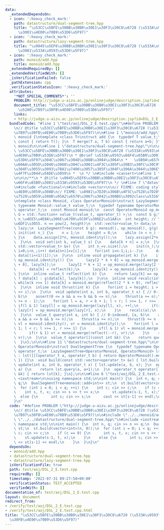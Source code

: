 ```yaml
---
data:
  _extendedDependsOn:
  - icon: ':heavy_check_mark:'
    path: datastructure/dual-segment-tree.hpp
    title: "\u53CC\u5BFE\u30BB\u30B0\u30E1\u30F3\u30C8\u6728 (\u533A\u9593\u66F4\u65B0\
      \u3001\u4E00\u70B9\u53D6\u5F97)"
  - icon: ':heavy_check_mark:'
    path: datastructure/lazy-segment-tree.hpp
    title: "\u9045\u5EF6\u30BB\u30B0\u30E1\u30F3\u30C8\u6728 (\u533A\u9593\u66F4\u65B0\
      \u3001\u533A\u9593\u53D6\u5F97)"
  - icon: ':heavy_check_mark:'
    path: monoid/add.hpp
    title: monoid/add.hpp
  _extendedRequiredBy: []
  _extendedVerifiedWith: []
  _isVerificationFailed: false
  _pathExtension: cpp
  _verificationStatusIcon: ':heavy_check_mark:'
  attributes:
    '*NOT_SPECIAL_COMMENTS*': ''
    PROBLEM: http://judge.u-aizu.ac.jp/onlinejudge/description.jsp?id=DSL_2_E
    document_title: "\u53CC\u5BFE\u30BB\u30B0\u30E1\u30F3\u30C8\u6728 (\u533A\u9593\
      \u52A0\u7B97\u30FB\u4E00\u70B9\u53D6\u5F97)"
    links:
    - http://judge.u-aizu.ac.jp/onlinejudge/description.jsp?id=DSL_2_E
  bundledCode: "#line 1 \"test/aoj/DSL_2_E.test.cpp\"\n#define PROBLEM \"http://judge.u-aizu.ac.jp/onlinejudge/description.jsp?id=DSL_2_E\"\
    \n// @title \u53CC\u5BFE\u30BB\u30B0\u30E1\u30F3\u30C8\u6728 (\u533A\u9593\u52A0\
    \u7B97\u30FB\u4E00\u70B9\u53D6\u5F97)\n\n#line 1 \"monoid/add.hpp\"\n\n\n\nnamespace\
    \ monoid {\ntemplate <class T>\nstruct add {\n  typedef T value_t;\n  T identity()\
    \ const { return T(); }\n  T merge(T a, T b) const { return a+b; }\n};\n} // namespace\
    \ monoid\n\n\n#line 1 \"datastructure/dual-segment-tree.hpp\"\n\n\n/**\n * @title\
    \ \u53CC\u5BFE\u30BB\u30B0\u30E1\u30F3\u30C8\u6728 (\u533A\u9593\u66F4\u65B0\u3001\
    \u4E00\u70B9\u53D6\u5F97)\n * @brief \u533A\u9593\u66F4\u65B0\u3001\u4E00\u70B9\
    \u53D6\u5F97\u304C\u3067\u304D\u308B\u3084\u3064\n *   \u5B9A\u6570\u500D\u306F\
    \u60AA\u305D\u3046\u3060\u304C\u3001\u4F3C\u305F\u30B3\u30FC\u30C9\u3092\u305F\
    \u304F\u3055\u3093\u7BA1\u7406\u3057\u305F\u304F\u306A\u3044\u306E\u3067LazySegmentTree\u3092\
    \u4F7F\u3044\u56DE\u3059\n *  \n */ \n#include <cassert>\n#line 1 \"datastructure/lazy-segment-tree.hpp\"\
    \n\n\n/**\n * @title \u9045\u5EF6\u30BB\u30B0\u30E1\u30F3\u30C8\u6728 (\u533A\u9593\
    \u66F4\u65B0\u3001\u533A\u9593\u53D6\u5F97)\n */ \n#line 7 \"datastructure/lazy-segment-tree.hpp\"\
    \n#include <functional>\n#include <vector>\n\n// FIXME: coding style\u3092\u7D71\
    \u4E00\u3059\u308B\n// FIXME: \u8981\u7D20\u306B\u4F5C\u7528\u7D20\u3092\u9069\
    \u7528\u3059\u308B\u95A2\u6570\u3067\u3042\u308BG\u3092class\u5316\u3059\u308B\
    \ntemplate <class Monoid, class OperatorMonoid>\nstruct LazySegmentTree {\n  typedef\
    \ typename Monoid::value_t value_t;\n  typedef typename OperatorMonoid::value_t\
    \ operator_t;\n  const Monoid monoid;\n  const OperatorMonoid op_monoid;\n  using\
    \ G = std::function< value_t(value_t, operator_t) >;\n  const G g;\n  int n; //\
    \ n_\u4EE5\u4E0A\u306E\u6700\u5C0F\u306E2\u51AA\n  int height; // \u6728\u306E\
    \u6DF1\u3055. n == pow(2, height)\n  std::vector<value_t> data;\n  std::vector<operator_t>\
    \ lazy;\n  LazySegmentTree(const G g): monoid(), op_monoid(), g(g) {}\n\n  void\
    \ init(int n_) {\n    n = 1;\n    height = 0;\n    while (n < n_) { n *= 2; ++height;\
    \ }\n    data.assign(2*n, monoid.identity());\n    lazy.assign(2*n, op_monoid.identity());\n\
    \  }\n\n  void set(int k, value_t x) {\n    data[k + n] = x;\n  }\n\n  void build(const\
    \ std::vector<value_t> &v) {\n    int n_=v.size();\n    init(n_);\n    for(int\
    \ i=0;i<n_;i++) data[n+i]=v[i];\n    for(int i=n-1;i;i--)\n      data[i] = monoid.merge(data[(i<<1)|0],\
    \ data[(i<<1)|1]);\n  }\n\n  inline void propagate(int k) {\n    if(lazy[k] !=\
    \ op_monoid.identity()) {\n      lazy[2 * k + 0] = op_monoid.merge(lazy[2 * k\
    \ + 0], lazy[k]);\n      lazy[2 * k + 1] = op_monoid.merge(lazy[2 * k + 1], lazy[k]);\n\
    \      data[k] = reflect(k);\n      lazy[k] = op_monoid.identity();\n    }\n \
    \ }\n\n  inline value_t reflect(int k) {\n    return lazy[k] == op_monoid.identity()\
    \ ? data[k] : g(data[k], lazy[k]);\n  }\n\n  inline void recalc(int k) {\n   \
    \ while(k >>= 1) data[k] = monoid.merge(reflect(2 * k + 0), reflect(2 * k + 1));\n\
    \  }\n\n  inline void thrust(int k) {\n    for(int i = height; i > 0; i--) propagate(k\
    \ >> i);\n  }\n\n  void update(int a, int b, operator_t x) { // 0-indexed, [a,\
    \ b)\n    assert(0 <= a && a <= b && b <= n);\n    thrust(a += n);\n    thrust(b\
    \ += n - 1);\n    for(int l = a, r = b + 1; l < r; l >>= 1, r >>= 1) {\n     \
    \ if(l & 1) lazy[l] = op_monoid.merge(lazy[l], x), ++l;\n      if(r & 1) --r,\
    \ lazy[r] = op_monoid.merge(lazy[r], x);\n    }\n    recalc(a);\n    recalc(b);\n\
    \  }\n\n  value_t query(int a, int b) { // 0-indexed, [a, b)\n    assert(0 <=\
    \ a && a <= b && b <= n);\n    thrust(a += n);\n    thrust(b += n - 1);\n    value_t\
    \ vl = monoid.identity(), vr = monoid.identity();\n    for(int l = a, r = b +\
    \ 1; l < r; l >>= 1, r >>= 1) {\n      if(l & 1) vl = monoid.merge(vl, reflect(l++));\n\
    \      if(r & 1) vr = monoid.merge(reflect(--r), vr);\n    }\n    return monoid.merge(vl,\
    \ vr);\n  }\n\n  value_t operator[](const int &k) {\n    return query(k, k + 1);\n\
    \  }\n};\n\n\n#line 11 \"datastructure/dual-segment-tree.hpp\"\n\ntemplate <class\
    \ OperatorMonoid>\nstruct DualSegmentTree {\n  typedef typename OperatorMonoid::value_t\
    \ operator_t;\n  LazySegmentTree<OperatorMonoid, OperatorMonoid> lst;\n  DualSegmentTree()\
    \ : lst([](operator_t a, operator_t b) { return OperatorMonoid().merge(a, b);\
    \ }) {}\n  void build(const std::vector<operator_t> &v) { lst.build(v); }\n  void\
    \ update(int a, int b, operator_t x) { lst.update(a, b, x); }\n  operator_t query(int\
    \ a) {\n    return lst.query(a, a+1);\n  }\n  operator_t operator[](const int\
    \ &k) { return lst[k]; }\n};\n\n\n#line 6 \"test/aoj/DSL_2_E.test.cpp\"\n#include\
    \ <iostream>\n\nusing namespace std;\n\nint main() {\n  int n, q; cin >> n >>\
    \ q;\n  DualSegmentTree<monoid::add<int>> st;\n  st.build(vector<int>(n, 0));\n\
    \  for (int i = 0; i < q; ++i) {\n    int c; cin >> c;\n    if (c == 0) {\n  \
    \    int s, t, x; cin >> s >> t >> x;\n      st.update(s-1, t, x);\n    }\n  \
    \  else {\n      int s; cin >> s;\n      cout << st[s-1] << endl;\n    }\n  }\n\
    }\n"
  code: "#define PROBLEM \"http://judge.u-aizu.ac.jp/onlinejudge/description.jsp?id=DSL_2_E\"\
    \n// @title \u53CC\u5BFE\u30BB\u30B0\u30E1\u30F3\u30C8\u6728 (\u533A\u9593\u52A0\
    \u7B97\u30FB\u4E00\u70B9\u53D6\u5F97)\n\n#include \"../../monoid/add.hpp\"\n#include\
    \ \"../../datastructure/dual-segment-tree.hpp\"\n#include <iostream>\n\nusing\
    \ namespace std;\n\nint main() {\n  int n, q; cin >> n >> q;\n  DualSegmentTree<monoid::add<int>>\
    \ st;\n  st.build(vector<int>(n, 0));\n  for (int i = 0; i < q; ++i) {\n    int\
    \ c; cin >> c;\n    if (c == 0) {\n      int s, t, x; cin >> s >> t >> x;\n  \
    \    st.update(s-1, t, x);\n    }\n    else {\n      int s; cin >> s;\n      cout\
    \ << st[s-1] << endl;\n    }\n  }\n}\n"
  dependsOn:
  - monoid/add.hpp
  - datastructure/dual-segment-tree.hpp
  - datastructure/lazy-segment-tree.hpp
  isVerificationFile: true
  path: test/aoj/DSL_2_E.test.cpp
  requiredBy: []
  timestamp: '2022-07-31 09:27:58+09:00'
  verificationStatus: TEST_ACCEPTED
  verifiedWith: []
documentation_of: test/aoj/DSL_2_E.test.cpp
layout: document
redirect_from:
- /verify/test/aoj/DSL_2_E.test.cpp
- /verify/test/aoj/DSL_2_E.test.cpp.html
title: "\u53CC\u5BFE\u30BB\u30B0\u30E1\u30F3\u30C8\u6728 (\u533A\u9593\u52A0\u7B97\
  \u30FB\u4E00\u70B9\u53D6\u5F97)"
---
```

